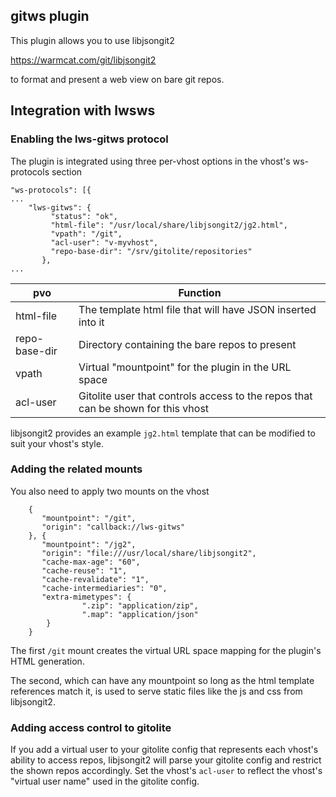 ## gitws plugin

This plugin allows you to use libjsongit2

https://warmcat.com/git/libjsongit2

to format and present a web view on bare git repos.

## Integration with lwsws

### Enabling the lws-gitws protocol

The plugin is integrated using three per-vhost options in the vhost's ws-protocols section

```
"ws-protocols": [{
...
    "lws-gitws": {
         "status": "ok",
         "html-file": "/usr/local/share/libjsongit2/jg2.html",
         "vpath": "/git",
         "acl-user": "v-myvhost",
         "repo-base-dir": "/srv/gitolite/repositories"
       },
...
```

pvo|Function
---|---
html-file|The template html file that will have JSON inserted into it
repo-base-dir|Directory containing the bare repos to present
vpath|Virtual "mountpoint" for the plugin in the URL space
acl-user|Gitolite user that controls access to the repos that can be shown for this vhost

libjsongit2 provides an example `jg2.html` template that can be
modified to suit your vhost's style.

### Adding the related mounts

You also need to apply two mounts on the vhost

```
    {
       "mountpoint": "/git",
       "origin": "callback://lws-gitws"
    }, {
       "mountpoint": "/jg2",
       "origin": "file:///usr/local/share/libjsongit2",
       "cache-max-age": "60",
       "cache-reuse": "1",
       "cache-revalidate": "1",
       "cache-intermediaries": "0",
       "extra-mimetypes": {
                ".zip": "application/zip",
                ".map": "application/json"
        }
    }
```

The first `/git` mount creates the virtual URL space mapping for the
plugin's HTML generation.

The second, which can have any mountpoint so long as the html template
references match it, is used to serve static files like the js and css from
libjsongit2.

### Adding access control to gitolite

If you add a virtual user to your gitolite config that represents each
vhost's ability to access repos, libjsongit2 will parse your gitolite config
and restrict the shown repos accordingly.  Set the vhost's `acl-user` to
reflect the vhost's "virtual user name" used in the gitolite config.

